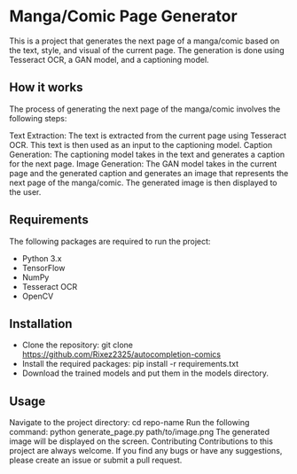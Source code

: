 # Manga/Comic Page Generator
This is a project that generates the next page of a manga/comic based on the text, style, and visual of the current page. The generation is done using Tesseract OCR, a GAN model, and a captioning model.

## How it works
The process of generating the next page of the manga/comic involves the following steps:

Text Extraction: The text is extracted from the current page using Tesseract OCR. This text is then used as an input to the captioning model.
Caption Generation: The captioning model takes in the text and generates a caption for the next page.
Image Generation: The GAN model takes in the current page and the generated caption and generates an image that represents the next page of the manga/comic.
The generated image is then displayed to the user.

## Requirements
The following packages are required to run the project:

 - Python 3.x
- TensorFlow
- NumPy
- Tesseract OCR
- OpenCV

## Installation
- Clone the repository: git clone https://github.com/Rixez2325/autocompletion-comics
- Install the required packages: pip install -r requirements.txt
- Download the trained models and put them in the models directory.

## Usage
Navigate to the project directory: cd repo-name
Run the following command: python generate_page.py path/to/image.png
The generated image will be displayed on the screen.
Contributing
Contributions to this project are always welcome. If you find any bugs or have any suggestions, please create an issue or submit a pull request.
